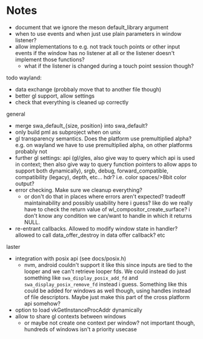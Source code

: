 Notes
=====

- document that we ignore the meson default_library argument
- when to use events and when just use plain parameters in window listener?
- allow implementations to e.g. not track touch points or other input events
  if the window has no listener at all or the listener doesn't implement
  those functions?
  	- what if the listener is changed during a touch point session though?

todo wayland:

- data exchange (probbaly move that to another file though)
- better gl support, allow settings
- check that everything is cleaned up correctly

general

- merge swa_default_{size, position} into swa_default?
- only build pml as subproject when on unix
- gl transparency semantics. Does the platform use premultiplied alpha?
  e.g. on wayland we have to use premultiplied alpha, on other platforms
  probably not
- further gl settings: api (gl/gles, also give way to query which
  api is used in context; then also give way to query function
  pointers to allow apps to support both dynamically), srgb,
  debug, forward_compatible, compatibility (legacy), depth, etc...
  hdr? i.e. color spaces/>8bit color output?
- error checking. Make sure we cleanup everything?
	- or don't do that in places where errors aren't expected?
	  tradeoff maintainability and possibly usability here i guess?
	  like do we really have to check the return value of
	  wl_compositor_create_surface? i don't know any condition we can/want
	  to handle in which it returns NULL.
- re-entrant callbacks. Allowed to modify window state in handler?
  allowed to call data_offer_destroy in data offer callback?
  etc

laster

- integration with posix api (see docs/posix.h)
	- nvm, android couldn't support it like this since inputs are tied
	  to the looper and we can't retrieve looper fds.
	  We could instead do just something like `swa_display_posix_add_fd`
	  and `swa_display_posix_remove_fd` instead i guess.
	  Something like this could be added for windows as well though,
	  using handles instead of file descriptors. Maybe just make this
	  part of the cross platform api somehow?
- option to load vkGetInstanceProcAddr dynamically
- allow to share gl contexts between windows
	- or maybe not create one context per window? not important though,
	  hundreds of windows isn't a priority usecase 
